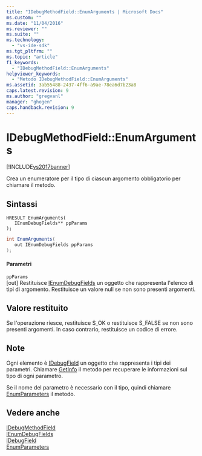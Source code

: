 ```yaml
---
title: "IDebugMethodField::EnumArguments | Microsoft Docs"
ms.custom: ""
ms.date: "11/04/2016"
ms.reviewer: ""
ms.suite: ""
ms.technology: 
  - "vs-ide-sdk"
ms.tgt_pltfrm: ""
ms.topic: "article"
f1_keywords: 
  - "IDebugMethodField::EnumArguments"
helpviewer_keywords: 
  - "Metodo IDebugMethodField::EnumArguments"
ms.assetid: 3ab55488-2437-4ff6-a9ae-78ea6d7b23a8
caps.latest.revision: 9
ms.author: "gregvanl"
manager: "ghogen"
caps.handback.revision: 9
---
```

# IDebugMethodField::EnumArguments
[!INCLUDE[vs2017banner](../../../code-quality/includes/vs2017banner.md)]

Crea un enumeratore per il tipo di ciascun argomento obbligatorio per chiamare il metodo.  
  
## Sintassi  
  
```cpp#  
HRESULT EnumArguments(   
   IEnumDebugFields** ppParams  
);  
```  
  
```c#  
int EnumArguments(  
   out IEnumDebugFields ppParams  
);  
```  
  
#### Parametri  
 `ppParams`  
 \[out\]  Restituisce [IEnumDebugFields](../../../extensibility/debugger/reference/ienumdebugfields.md) un oggetto che rappresenta l'elenco di tipi di argomento.  Restituisce un valore null se non sono presenti argomenti.  
  
## Valore restituito  
 Se l'operazione riesce, restituisce S\_OK o restituisce S\_FALSE se non sono presenti argomenti.  In caso contrario, restituisce un codice di errore.  
  
## Note  
 Ogni elemento è [IDebugField](../../../extensibility/debugger/reference/idebugfield.md) un oggetto che rappresenta i tipi dei parametri.  Chiamare [GetInfo](../../../extensibility/debugger/reference/idebugfield-getinfo.md) il metodo per recuperare le informazioni sul tipo di ogni parametro.  
  
 Se il nome del parametro è necessario con il tipo, quindi chiamare [EnumParameters](../../../extensibility/debugger/reference/idebugmethodfield-enumparameters.md) il metodo.  
  
## Vedere anche  
 [IDebugMethodField](../../../extensibility/debugger/reference/idebugmethodfield.md)   
 [IEnumDebugFields](../../../extensibility/debugger/reference/ienumdebugfields.md)   
 [IDebugField](../../../extensibility/debugger/reference/idebugfield.md)   
 [EnumParameters](../../../extensibility/debugger/reference/idebugmethodfield-enumparameters.md)